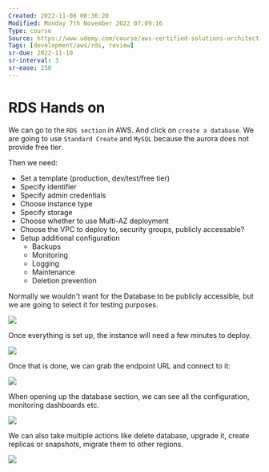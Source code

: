 ```yaml
---
Created: 2022-11-08 08:36:20
Modified: Monday 7th November 2022 07:09:16
Type: course
Source: https://www.udemy.com/course/aws-certified-solutions-architect-associate-saa-c01/?xref=E0Aed11STH4LPUQvCz0GJFABTmM=
Tags: [development/aws/rds, review]
sr-due: 2022-11-10
sr-interval: 3
sr-ease: 250
---
```


# RDS Hands on

We can go to the `RDS section` in AWS. And click on `create a database`. We are going to use `Standard Create` and `MySQL` because the aurora does not provide free tier.

Then we need:
- Set a template (production, dev/test/free tier)
- Specify identifier
- Specify admin credentials
- Choose instance type
- Specify storage
- Choose whether to use Multi-AZ deployment
- Choose the VPC to deploy to, security groups, publicly accessable?
- Setup additional configuration
    - Backups
    - Monitoring
    - Logging
    - Maintenance
    - Deletion prevention

Normally we wouldn't want for the Database to be publicly accessible, but we are going to select it for testing purposes.

![](2019-12-30-08-51-04.png)

Once everything is set up, the instance will need a few minutes to deploy.

![](2019-12-30-08-51-42.png)

Once that is done, we can grab the endpoint URL and connect to it:

![](2019-12-30-08-55-46.png)

When opening up the database section, we can see all the configuration, monitoring dashboards etc.

![](2019-12-30-08-59-40.png)

We can also take multiple actions like delete database, upgrade it, create replicas or snapshots, migrate them to other regions.

![](2019-12-30-09-00-16.png)